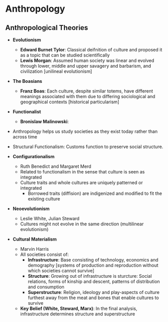 # Anthropology

## Anthropological Theories
* **Evolutionism**
  * **Edward Burnet Tylor**: Classical deifnition of culture and proposed it as a topic that can be studied scientifically
  * **Lewis Morgan**: Assumed human society was linear and evolved through lower, middle and upper savagery and barbarism, and civilization [unilineal evolutionism]
* **The Boasians**
  * **Franz Boas**: Each culture, despite similar totems, have different meanings associated with them due to differing sociological and geographical contexts [historical particularism]
* **Functionalist**
  * **Bronislaw Malinowski**:

* Anthropology helps us study societies as they exist today rather than across time
* Structural Functionalism: Customs function to preserve social structure.

* **Configurationalism**
  * Ruth Benedict and Margaret Merd
  * Related to functionalism in the sense that culture is seen as integrated
  * Culture traits and whole cultures are uniquely patterned or integrated 
    * Borrowed traits (diffision) are indigenized and modified to fit the existing culture
* **Neoevolutionism**
  * Leslie White, Julian Steward
  * Cultures might not evolve in the same direction (multilinear evolutionism)
* **Cultural Materialism**
  * Marvin Harris
  * All societies consist of:
    * **Infrastructure**: Base consisting of technology, economics and demography [systems of production and reproduction without which societies cannot survive]
    * **Structure**: Growing out of infrastructure is sturcture: Social relations, forms of kinship and descent, patterns of distribution and consumption
    * **Superstructure**: Religion, ideology and play-aspects of culture furthest away from the meat and bones that enable cultures to survive
  * **Key Belief (White, Steward, Marx)**: In the final analysis, infrastructure determines structure and superstructure